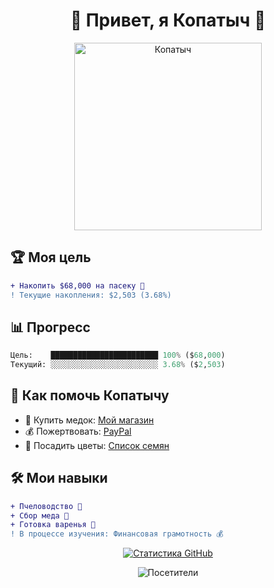 <h1 align="center">🐻 Привет, я Копатыч 🍯</h1>

<div align="center">
  <img src="https://media1.tenor.com/m/Bl4us8m7xfMAAAAd/%D1%82%D1%83%D0%B0%D0%BB%D0%B5%D1%82-%D0%BA%D0%BE%D0%BF%D0%B0%D1%82%D1%8B%D1%87.gif" width="300" alt="Копатыч">
</div>

## 🏆 Моя цель
```diff
+ Накопить $68,000 на пасеку 🐝
! Текущие накопления: $2,503 (3.68%)
```

## 📊 Прогресс
```python
Цель:    ████████████████████████ 100% ($68,000)
Текущий: ░░░░░░░░░░░░░░░░░░░░░░░░ 3.68% ($2,503)
```

## 🍯 Как помочь Копатычу
- 🐝 Купить медок: [Мой магазин](#)
- 💰 Пожертвовать: [PayPal](#)
- 🌸 Посадить цветы: [Список семян](#)

## 🛠️ Мои навыки
```diff
+ Пчеловодство 🐝
+ Сбор меда 🍯
+ Готовка варенья 🥫
! В процессе изучения: Финансовая грамотность 💰
```

<div align="center">
  
[![Статистика GitHub](https://github-readme-stats.vercel.app/api?username=ВАШ_НИК&show_icons=true&theme=radical)](https://github.com/ВАШ_НИК)

</div>

<p align="center">
  <img src="https://komarev.com/ghpvc/?username=ВАШ_НИК&label=Посетители%20пасеки&color=brightgreen" alt="Посетители">
</p>
